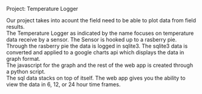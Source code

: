 Project: Temperature Logger

Our project takes into acount the field need to be able to plot data from field results.  
The Temperature Logger as indicated by the name focuses on temperature data receive by a sensor.
The Sensor is hooked up to a rasberry pie.  Through the rasberry pie the data is logged in sqlite3.
The sqlite3 data is converted and applied to a google charts api which displays the data in graph format.  
The javascript for the graph and the rest of the web app is created through a python script.   
The sql data stacks on top of itself.  The web app gives you the ability to view the data in 6, 12, or 24 hour time frames.
